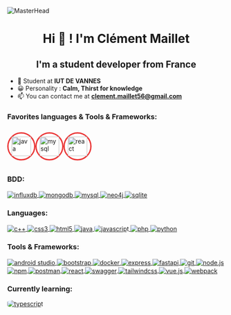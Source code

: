 ![MasterHead](./jungle-fond-foret-nature.jpg)
<link rel="stylesheet" type="text/css" href="styles.css">
<section class="seperator-wrapper">
  <div class="seperator gradient">
  </div>
</section>

<h1 align="center">Hi 👋 ! I'm Clément Maillet</h1>
<h2 align="center">I'm a student developer from France</h3>

- 🧠 Student at **IUT DE VANNES**
- 😀 Personality : **Calm, Thirst for knowledge**
- 📫 You can contact me at **clement.maillet56@gmail.com**

<h3 align="left" class="fav">Favorites languages & Tools & Frameworks:</h3>
<div style="text-align: left;display:flex;">
<a href="https://www.java.com/" target="_blank" rel="noreferrer" style="display: inline-block; background-color: white; padding: 7px; margin-top: 10px; margin-bottom: 10px; border: 3px solid; border-radius: 50%;border-color:#eb3636;">
    <img src="https://raw.githubusercontent.com/devicons/devicon/master/icons/java/java-original-wordmark.svg" alt="java" style="vertical-align: middle; width: 45px; height: 45px;">
</a>

<a href="https://www.mysql.com/" target="_blank" rel="noreferrer" style="display: inline-block; background-color: white; padding: 7px; margin-top: 10px; margin-bottom: 10px; border: 3px solid; border-radius: 50%;border-color:#eb3636;">
    <img src="https://raw.githubusercontent.com/devicons/devicon/master/icons/mysql/mysql-original-wordmark.svg" alt="mysql" style="vertical-align: middle; width: 45px; height: 45px;">
</a>

<a href="https://reactjs.org/" target="_blank" rel="noreferrer" style="display: inline-block; background-color: white; padding: 7px; margin-top: 10px; margin-bottom: 10px; border: 3px solid; border-radius: 50%;border-color:#eb3636;">
    <img src="https://raw.githubusercontent.com/devicons/devicon/master/icons/react/react-original-wordmark.svg" alt="react" style="vertical-align: middle; width: 45px; height: 45px;">
</a>



</div>
<h3 align="left" class="bdd">BDD:</h3>
<div style=""  id="bdd">
    <a href="https://www.influxdata.com/" target="_blank" rel="noreferrer" class="element">
        <img src="https://raw.githubusercontent.com/devicons/devicon/master/icons/influxdb/influxdb-original-wordmark.svg"
        alt="influxdb" style="vertical-align: middle;">
    </a>
    <a href="https://www.mongodb.com/" target="_blank" rel="noreferrer" class="element">
        <img src="https://raw.githubusercontent.com/devicons/devicon/master/icons/mongodb/mongodb-original-wordmark.svg"
        alt="mongodb" style="vertical-align: middle;">
    </a>
    <a href="https://www.mysql.com/" target="_blank" rel="noreferrer" class="element">
        <img src="https://raw.githubusercontent.com/devicons/devicon/master/icons/mysql/mysql-original-wordmark.svg"
        alt="mysql" style="vertical-align: middle;">
    </a>
    <a href="https://neo4j.com/" target="_blank" rel="noreferrer" class="element">
        <img src="https://raw.githubusercontent.com/devicons/devicon/master/icons/neo4j/neo4j-original-wordmark.svg"
        alt="neo4j" style="vertical-align: middle;">
    </a>
    <a href="https://www.sqlite.org/index.html" target="_blank" rel="noreferrer" class="element">
        <img src="https://raw.githubusercontent.com/devicons/devicon/master/icons/sqlite/sqlite-original-wordmark.svg"
        alt="sqlite" style="vertical-align: middle;">
    </a>
</div>

<h3 align="left" class="lang">Languages:</h3>
<div style="text-align: left;" id="lang">
    <a href="https://isocpp.org/" target="_blank" rel="noreferrer" class="element">
        <img src="https://raw.githubusercontent.com/devicons/devicon/master/icons/cplusplus/cplusplus-original.svg"
            alt="c++" style="vertical-align: middle;">
    </a>
    <a href="https://developer.mozilla.org/en-US/docs/Web/CSS" target="_blank" rel="noreferrer" class="element">
        <img src="https://raw.githubusercontent.com/devicons/devicon/master/icons/css3/css3-original-wordmark.svg"
            alt="css3" style="vertical-align: middle;">
    </a>
    <a href="https://developer.mozilla.org/en-US/docs/Web/Guide/HTML/HTML5" target="_blank" rel="noreferrer" class="element">
        <img src="https://raw.githubusercontent.com/devicons/devicon/master/icons/html5/html5-original-wordmark.svg"
            alt="html5" style="vertical-align: middle;">
    </a>
    <a href="https://www.java.com/" target="_blank" rel="noreferrer" class="element">
        <img src="https://raw.githubusercontent.com/devicons/devicon/master/icons/java/java-original-wordmark.svg"
            alt="java" style="vertical-align: middle;">
    </a>
    <a href="https://developer.mozilla.org/en-US/docs/Web/JavaScript" target="_blank" rel="noreferrer" style="border-radius: 50%" class="element">
        <img src="https://raw.githubusercontent.com/devicons/devicon/master/icons/javascript/javascript-original.svg"
            alt="javascript" style="vertical-align: middle;border-radius: 25%">
    </a>
    <a href="https://www.php.net/" target="_blank" rel="noreferrer" class="element">
        <img src="https://raw.githubusercontent.com/devicons/devicon/master/icons/php/php-original.svg"
            alt="php" style="vertical-align: middle;">
    </a>
    <a href="https://www.python.org/" target="_blank" rel="noreferrer" class="element">
        <img src="https://raw.githubusercontent.com/devicons/devicon/master/icons/python/python-original-wordmark.svg"
            alt="python" style="vertical-align: middle;">
    </a>
</div>

<h3 align="left" class="tool">Tools & Frameworks:</h3>
<div style="text-align: left;"id="tool">
    <a href="https://developer.android.com/studio" target="_blank" rel="noreferrer" class="element">
        <img src="https://raw.githubusercontent.com/devicons/devicon/master/icons/androidstudio/androidstudio-original-wordmark.svg"
            alt="android studio"style="vertical-align: middle;">
    </a>
    <a href="https://getbootstrap.com/" target="_blank" rel="noreferrer" class="element">
        <img src="https://raw.githubusercontent.com/devicons/devicon/master/icons/bootstrap/bootstrap-original-wordmark.svg"
            alt="bootstrap" style="vertical-align: middle;">
    </a>
    <a href="https://www.docker.com/" target="_blank" rel="noreferrer" class="element">
        <img src="https://raw.githubusercontent.com/devicons/devicon/master/icons/docker/docker-original-wordmark.svg"
            alt="docker" style="vertical-align: middle;">
    </a>
    <a href="https://expressjs.com/" target="_blank" rel="noreferrer" class="element">
        <img src="https://raw.githubusercontent.com/devicons/devicon/master/icons/express/express-original-wordmark.svg"
            alt="express" style="vertical-align: middle;">
    </a>
    <a href="https://fastapi.tiangolo.com/" target="_blank" rel="noreferrer" class="element">
        <img src="https://raw.githubusercontent.com/devicons/devicon/master/icons/fastapi/fastapi-original-wordmark.svg"
            alt="fastapi" style="vertical-align: middle;">
    </a>
    <a href="https://git-scm.com/" target="_blank" rel="noreferrer" class="element">
        <img src="https://raw.githubusercontent.com/devicons/devicon/master/icons/git/git-original-wordmark.svg"
            alt="git" style="vertical-align: middle;">
    </a>
    <a href="https://nodejs.org/" target="_blank" rel="noreferrer" class="element">
        <img src="https://raw.githubusercontent.com/devicons/devicon/master/icons/nodejs/nodejs-original-wordmark.svg"
            alt="node.js" style="vertical-align: middle;">
    </a>
    <a href="https://www.npmjs.com/" target="_blank" rel="noreferrer" class="element">
        <img src="https://raw.githubusercontent.com/devicons/devicon/master/icons/npm/npm-original-wordmark.svg"
            alt="npm" style="vertical-align: middle;">
    </a>
    <a href="https://www.postman.com/" target="_blank" rel="noreferrer" class="element">
        <img src="https://raw.githubusercontent.com/devicons/devicon/master/icons/postman/postman-original.svg"
            alt="postman" style="vertical-align: middle;">
    </a>
    <a href="https://reactjs.org/" target="_blank" rel="noreferrer" class="element">
        <img src="https://raw.githubusercontent.com/devicons/devicon/master/icons/react/react-original-wordmark.svg"
        alt="react" style="vertical-align: middle;"/>
    </a>
   <a href="https://swagger.io/" target="_blank" rel="noreferrer" class="element">
        <img src="https://raw.githubusercontent.com/devicons/devicon/master/icons/swagger/swagger-original-wordmark.svg"
            alt="swagger"style="vertical-align: middle;">
    </a>
    <a href="https://tailwindcss.com/" target="_blank" rel="noreferrer" class="element">
        <img src="https://raw.githubusercontent.com/devicons/devicon/master/icons/tailwindcss/tailwindcss-original.svg"
            alt="tailwindcss" style="vertical-align: middle;">
    </a>
    <a href="https://vuejs.org/" target="_blank" rel="noreferrer" class="element">
        <img src="https://raw.githubusercontent.com/devicons/devicon/master/icons/vuejs/vuejs-original-wordmark.svg"
            alt="vue.js" style="vertical-align: middle;">
    </a>
    <a href="https://webpack.js.org/" target="_blank" rel="noreferrer" class="element">
        <img src="https://raw.githubusercontent.com/devicons/devicon/master/icons/webpack/webpack-original.svg"
            alt="webpack" style="vertical-align: middle;">
    </a>
</div>

<h3 align="left" class="current">Currently learning:</h3>
<div style="text-align: left;" id="current">
<a href="https://www.typescriptlang.org/" target="_blank" rel="noreferrer" style="border-radius: 50%" class="element">
    <img src="https://raw.githubusercontent.com/devicons/devicon/master/icons/typescript/typescript-original.svg"
        alt="typescript" style="vertical-align: middle;border-radius: 25%">
</a>
</div>
